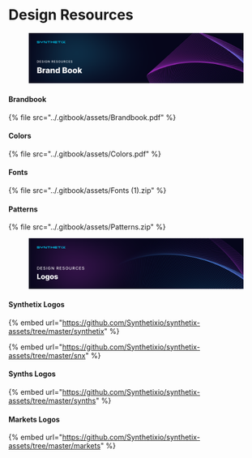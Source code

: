 # Design Resources

<figure><img src="../.gitbook/assets/Design Resources - Brand Book.png" alt=""><figcaption></figcaption></figure>

#### Brandbook

{% file src="../.gitbook/assets/Brandbook.pdf" %}

#### Colors

{% file src="../.gitbook/assets/Colors.pdf" %}

#### Fonts

{% file src="../.gitbook/assets/Fonts (1).zip" %}

#### Patterns

{% file src="../.gitbook/assets/Patterns.zip" %}

<figure><img src="../.gitbook/assets/Design Resources -  Logos.png" alt=""><figcaption></figcaption></figure>

#### Synthetix Logos

{% embed url="https://github.com/Synthetixio/synthetix-assets/tree/master/synthetix" %}

{% embed url="https://github.com/Synthetixio/synthetix-assets/tree/master/snx" %}

#### Synths Logos

{% embed url="https://github.com/Synthetixio/synthetix-assets/tree/master/synths" %}

#### Markets Logos

{% embed url="https://github.com/Synthetixio/synthetix-assets/tree/master/markets" %}
